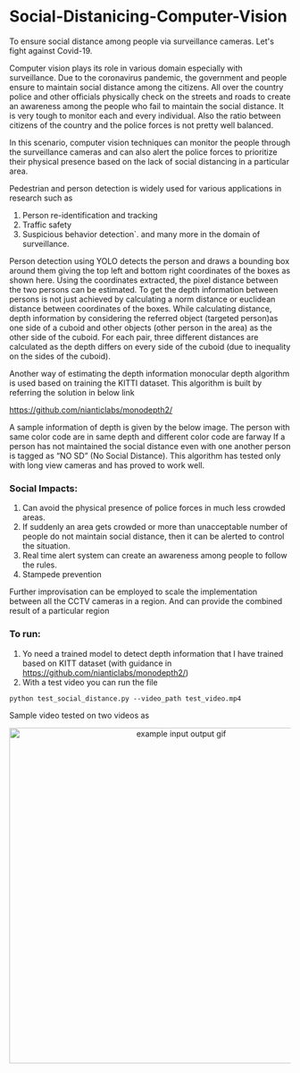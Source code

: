 # Social-Distanicing-Computer-Vision
To ensure social distance among people via surveillance cameras. Let's fight against Covid-19.

Computer vision plays its role in various domain especially with surveillance. Due to the coronavirus pandemic, the government and people ensure to maintain social distance among the citizens.
All over the country police and other officials physically check on the streets and roads to create an awareness among the people who fail to maintain the social distance. It is very tough to monitor each and every individual. Also the ratio between citizens of the country and the police forces is not pretty well balanced.

In this scenario, computer vision techniques can monitor the people through the surveillance cameras and can also alert the police forces to prioritize their physical presence based on the lack of social distancing in a particular area.
 
Pedestrian and person detection is widely used for various applications in research such as
1. Person re-identification and tracking
2. Traffic safety
3. Suspicious behavior detection`.
and many more in the domain of surveillance.
 
Person detection using YOLO detects the person and draws a bounding box around them giving the top left and bottom right coordinates of the boxes as shown here.
Using the coordinates extracted, the pixel distance between the two persons can be estimated. To get the depth information between persons is not just achieved by calculating a norm distance or euclidean distance between coordinates of the boxes. 
While calculating distance, depth information by considering the referred object (targeted person)as one side of a cuboid and other objects (other person in the area) as the other side of the cuboid. For each pair, three different distances are calculated as the depth differs on every side of the cuboid (due to inequality on the sides of the cuboid).
 
Another way of estimating the depth information monocular depth algorithm is used based on training the KITTI dataset. This algorithm is built by referring the solution in below link

https://github.com/nianticlabs/monodepth2/

A sample information of depth is given by the below image. The person with same color code are in same depth and different color code are farway
If a person has not maintained the social distance even with one another person is tagged as “NO SD” (No Social Distance). This algorithm has tested only with long view cameras and has proved to work well.
 

### Social Impacts:
 
1. Can avoid the physical presence of police forces in much less crowded areas.
2. If suddenly an area gets crowded or more than unacceptable number of people do not maintain social distance, then it can be alerted to control the situation.
3. Real time alert system can create an awareness among people to follow the rules.
4. Stampede prevention
 
Further improvisation can be employed to scale the implementation between all the CCTV cameras in a region. And can provide the combined result of a particular region

### To run:
1. Yo need a trained model to detect depth information that I have trained based on KITT dataset (with guidance in https://github.com/nianticlabs/monodepth2/)
2. With a test video you can run the file 
```
python test_social_distance.py --video_path test_video.mp4 
```
Sample video tested on two videos as 
<p align="center">
  <img src="assets/video.gif" alt="example input output gif" width="600" />
</p>
